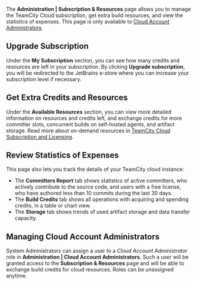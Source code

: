[//]: # (title: Managing Subscription and Resources)
[//]: # (auxiliary-id: Managing Subscription and Resources)

The __Administration | Subscription & Resources__ page allows you to manage the TeamCity Cloud subscription, get extra build resources, and view the statistics of expenses. This page is only available to [Cloud Account Administrators](#Managing+Cloud+Account+Administrators).

## Upgrade Subscription

Under the __My Subscription__ section, you can see how many credits and resources are left in your subscription. By clicking __Upgrade subscription__, you will be redirected to the JetBrains e-store where you can increase your subscription level if necessary.

## Get Extra Credits and Resources

Under the __Available Resources__ section, you can view more detailed information on resources and credits left, and exchange credits for more committer slots, concurrent builds on self-hosted agents, and artifact storage. Read more about on-demand resources in [TeamCity Cloud Subscription and Licensing](teamcity-cloud-subscription-and-licensing.md#On-demand+Cloud+Resources).

## Review Statistics of Expenses

This page also lets you track the details of your TeamCity cloud instance:
* The __Committers Report__ tab shows statistics of active committers, who actively contribute to the source code, and users with a free license, who have authored less than 10 commits during the last 30 days.
* The __Build Credits__ tab shows all operations with acquiring and spending credits, in a table or chart view.
* The __Storage__ tab shows trends of used artifact storage and data transfer capacity.

## Managing Cloud Account Administrators

System Administrators can assign a user to a _Cloud Account Administrator_ role in __Administration | Cloud Account Administrators__. Such a user will be granted access to the __Subscription & Resources__ page and will be able to exchange build credits for cloud resources. Roles can be unassigned anytime.